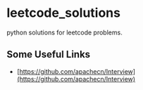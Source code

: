 # leetcode_solutions

python solutions for leetcode problems.

## Some Useful Links
  * [https://github.com/apachecn/Interview](https://github.com/apachecn/Interview)

